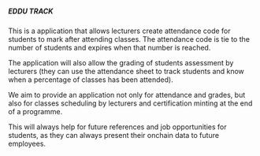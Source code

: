 ##### EDDU TRACK

This is a application that allows lecturers create attendance code for students to mark after attending classes. The attendance code is tie to the number of students and expires when that number is reached.

The application will also allow the grading of students assessment by lecturers (they can use the attendance sheet to track students and know when a percentage of classes has been attended).

We aim to provide an application not only for attendance and grades, but also for classes scheduling by lecturers and certification minting at the end of a programme.

This will always help for future references and job opportunities for students, as they can always present their onchain data to future employees.
